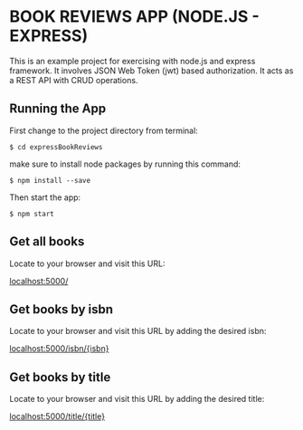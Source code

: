 # BOOK REVIEWS APP (NODE.JS - EXPRESS)
This is an example project for exercising with node.js and express framework. It involves JSON Web Token (jwt) based authorization. It acts as a REST API with CRUD operations.

## Running the App
First change to the project directory from terminal:

`$ cd expressBookReviews`

make sure to install node packages by running this command:

`$ npm install --save`

Then start the app:

`$ npm start`

## Get all books
Locate to your browser and visit this URL:

[localhost:5000/]()

## Get books by isbn

Locate to your browser and visit this URL by adding the desired isbn:

[localhost:5000/isbn/{isbn}]()

## Get books by title

Locate to your browser and visit this URL by adding the desired title:

[localhost:5000/title/{title}]()


